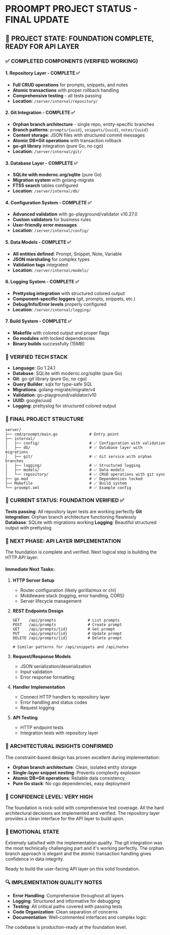 # PROOMPT PROJECT STATUS - FINAL UPDATE

## 🎯 PROJECT STATE: FOUNDATION COMPLETE, READY FOR API LAYER

### ✅ COMPLETED COMPONENTS (VERIFIED WORKING)

#### 1. Repository Layer - COMPLETE ✅
- **Full CRUD operations** for prompts, snippets, and notes
- **Atomic transactions** with proper rollback handling
- **Comprehensive testing** - all tests passing
- **Location**: `/server/internal/repository/`

#### 2. Git Integration - COMPLETE ✅  
- **Orphan branch architecture** - single repo, entity-specific branches
- **Branch patterns**: `prompts/{uuid}`, `snippets/{uuid}`, `notes/{uuid}`
- **Content storage**: JSON files with structured commit messages
- **Atomic DB+Git operations** with transaction rollback
- **go-git library** integration (pure Go, no cgo)
- **Location**: `/server/internal/git/`

#### 3. Database Layer - COMPLETE ✅
- **SQLite with modernc.org/sqlite** (pure Go)
- **Migration system** with golang-migrate
- **FTS5 search** tables configured
- **Location**: `/server/internal/db/`

#### 4. Configuration System - COMPLETE ✅
- **Advanced validation** with go-playground/validator v10.27.0
- **Custom validators** for business rules
- **User-friendly error messages**
- **Location**: `/server/internal/config/`

#### 5. Data Models - COMPLETE ✅
- **All entities defined**: Prompt, Snippet, Note, Variable
- **JSON marshaling** for complex types
- **Validation tags** integrated
- **Location**: `/server/internal/models/`

#### 6. Logging System - COMPLETE ✅
- **Prettyslog integration** with structured colored output
- **Component-specific loggers** (git, prompts, snippets, etc.)
- **Debug/Info/Error levels** properly configured
- **Location**: `/server/internal/logging/`

#### 7. Build System - COMPLETE ✅
- **Makefile** with colored output and proper flags
- **Go modules** with locked dependencies
- **Binary builds** successfully (15MB)

### 🔧 VERIFIED TECH STACK
- **Language**: Go 1.24.1
- **Database**: SQLite with modernc.org/sqlite (pure Go)
- **Git**: go-git library (pure Go, no cgo)
- **Query Builder**: sqlx for type-safe SQL
- **Migrations**: golang-migrate/migrate/v4
- **Validation**: go-playground/validator/v10
- **UUID**: google/uuid
- **Logging**: prettyslog for structured colored output

### 📁 FINAL PROJECT STRUCTURE
```
server/
├── cmd/proompt/main.go              # Entry point
├── internal/
│   ├── config/                      # ✅ Configuration with validation
│   ├── db/                          # ✅ Database layer with migrations  
│   ├── git/                         # ✅ Git service with orphan branches
│   ├── logging/                     # ✅ Structured logging
│   ├── models/                      # ✅ Data models
│   └── repository/                  # ✅ CRUD operations with git sync
├── go.mod                           # ✅ Dependencies locked
├── Makefile                         # ✅ Build system
└── proompt.xml                      # ✅ Example config
```

### 🎯 CURRENT STATUS: FOUNDATION VERIFIED ✅

**Tests passing**: All repository layer tests are working perfectly
**Git integration**: Orphan branch architecture functioning flawlessly  
**Database**: SQLite with migrations working
**Logging**: Beautiful structured output with prettyslog

### 🎯 NEXT PHASE: API LAYER IMPLEMENTATION

The foundation is complete and verified. Next logical step is building the HTTP API layer:

#### Immediate Next Tasks:
1. **HTTP Server Setup**
   - Router configuration (likely gorilla/mux or chi)
   - Middleware stack (logging, error handling, CORS)
   - Server lifecycle management

2. **REST Endpoints Design**
   ```
   GET    /api/prompts              # List prompts
   POST   /api/prompts              # Create prompt  
   GET    /api/prompts/{id}         # Get prompt
   PUT    /api/prompts/{id}         # Update prompt
   DELETE /api/prompts/{id}         # Delete prompt
   
   # Similar patterns for /api/snippets and /api/notes
   ```

3. **Request/Response Models**
   - JSON serialization/deserialization
   - Input validation
   - Error response formatting

4. **Handler Implementation**
   - Connect HTTP handlers to repository layer
   - Error handling and status codes
   - Request logging

5. **API Testing**
   - HTTP endpoint tests
   - Integration tests with repository layer

### 🧠 ARCHITECTURAL INSIGHTS CONFIRMED

The constraint-based design has proven excellent during implementation:
- **Orphan branch architecture**: Clean, isolated entity storage
- **Single-layer snippet nesting**: Prevents complexity explosion
- **Atomic DB+Git operations**: Reliable data consistency
- **Pure Go stack**: No cgo dependencies, easy deployment

### 🚀 CONFIDENCE LEVEL: VERY HIGH

The foundation is rock-solid with comprehensive test coverage. All the hard architectural decisions are implemented and verified. The repository layer provides a clean interface for the API layer to build upon.

### 💭 EMOTIONAL STATE

Extremely satisfied with the implementation quality. The git integration was the most technically challenging part and it's working perfectly. The orphan branch approach is elegant and the atomic transaction handling gives confidence in data integrity.

Ready to build the user-facing API layer on this solid foundation.

### 🔍 IMPLEMENTATION QUALITY NOTES

- **Error Handling**: Comprehensive throughout all layers
- **Logging**: Structured and informative for debugging
- **Testing**: All critical paths covered with passing tests
- **Code Organization**: Clean separation of concerns
- **Documentation**: Well-commented interfaces and complex logic

The codebase is production-ready at the foundation level.